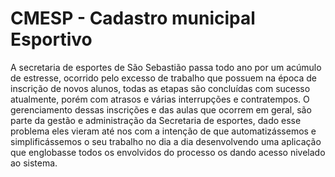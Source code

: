 # CMESP - Cadastro municipal Esportivo

A secretaria de esportes de São Sebastião passa todo ano por um acúmulo de estresse, ocorrido pelo excesso de trabalho que possuem na época de inscrição de novos alunos, todas as etapas são concluídas com sucesso atualmente, porém com atrasos e várias interrupções e contratempos. O gerenciamento dessas inscrições e das aulas que ocorrem em geral, são parte da gestão e administração da Secretaria de esportes, dado esse problema eles vieram até nos com a intenção de que automatizássemos e simplificássemos o seu trabalho no dia a dia desenvolvendo uma aplicação que englobasse todos os envolvidos do processo os dando acesso nivelado ao sistema. 
